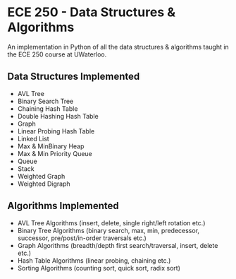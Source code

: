 # ECE 250 - Data Structures & Algorithms

An implementation in Python of all the data structures & algorithms taught in the ECE 250 course at UWaterloo.

## Data Structures Implemented
- AVL Tree
- Binary Search Tree
- Chaining Hash Table
- Double Hashing Hash Table
- Graph
- Linear Probing Hash Table
- Linked List
- Max & MinBinary Heap
- Max & Min Priority Queue
- Queue
- Stack
- Weighted Graph
- Weighted Digraph

## Algorithms Implemented
- AVL Tree Algorithms (insert, delete, single right/left rotation etc.)
- Binary Tree Algorithms (binary search, max, min, predecessor, successor, pre/post/in-order traversals etc.)
- Graph Algorithms (breadth/depth first search/traversal, insert, delete etc.)
- Hash Table Algorithms (linear probing, chaining etc.)
- Sorting Algorithms (counting sort, quick sort, radix sort)
